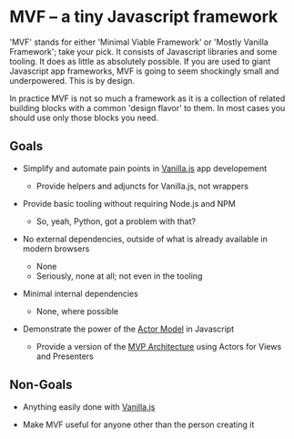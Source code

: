 # MVF – a tiny Javascript framework

'MVF' stands for either 'Minimal Viable Framework' or 'Mostly Vanilla Framework'; take your pick. It consists of Javascript libraries and some tooling. It does as little as absolutely possible. If you are used to giant Javascript app frameworks, MVF is going to seem shockingly small and underpowered. This is by design.

In practice MVF is not so much a framework as it is a collection of related building blocks with a common 'design flavor' to them. In most cases you should use only those blocks you need. 

## Goals

* Simplify and automate pain points in [Vanilla.js](http://vanilla-js.com/) app developement 
	- Provide helpers and adjuncts for Vanilla.js, not wrappers

* Provide basic tooling without requiring Node.js and NPM
	- So, yeah, Python, got a problem with that?

* No external dependencies, outside of what is already available in modern browsers
	- None
	- Seriously, none at all; not even in the tooling
	
* Minimal internal dependencies
	- None, where possible

* Demonstrate the power of the [Actor Model](https://en.wikipedia.org/wiki/Actor_model) in Javascript
	- Provide a version of the [MVP Architecture](https://en.wikipedia.org/wiki/Model%E2%80%93view%E2%80%93presenter) using Actors for Views and Presenters

## Non-Goals

* Anything easily done with [Vanilla.js](http://vanilla-js.com/)

* Make MVF useful for anyone other than the person creating it